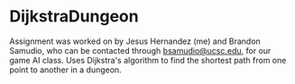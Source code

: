 # DijkstraDungeon
Assignment was worked on by Jesus Hernandez (me) and Brandon Samudio, who can be contacted through bsamudio@ucsc.edu, for our game AI class.
Uses Dijkstra's algorithm to find the shortest path from one point to another in a dungeon. 

